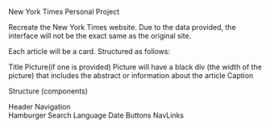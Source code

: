 New York Times Personal Project

Recreate the New York Times website.
Due to the data provided, the interface will not be the exact same as the original site. 

Each article will be a card. Structured as follows: 

Title
Picture(if one is provided)
    Picture will have a black div (the width of the picture) that includes the abstract or information about the article
Caption 




Structure (components)

Header
    Navigation  
        Hamburger
        Search
        Language
        Date
        Buttons
        NavLinks


